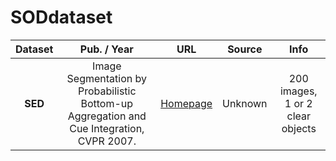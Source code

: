 # SODdataset


Dataset|Pub. / Year|URL|Source|Info
:-: | :-: | :-: | :-: | :-:
**SED**|Image Segmentation by Probabilistic Bottom-up Aggregation and Cue Integration, CVPR 2007.|[Homepage](http://www.wisdom.weizmann.ac.il/~vision/Seg_Evaluation_DB/index.html)|Unknown|200 images, 1 or 2 clear objects 
